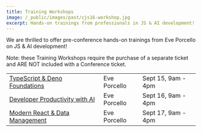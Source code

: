 ```yaml
---
title: Training Workshops
image: /_public/images/past/cjs16-workshop.jpg
excerpt: Hands-on trainings from professionals in JS & AI development!
---
```

We are thrilled to offer pre-conference hands-on trainings from Eve Porcello on JS & AI development!

Note: these Training Workshops require the purchase of a separate ticket and ARE NOT included with a Conference ticket.

<table class="styled-table">
    <tbody>
    <tr><td><a href="/2025/trainings/typescript-and-deno-foundations">TypeScript & Deno Foundations</a></td><td>Eve Porcello</td><td>Sept 15, 9am - 4pm</td></tr>
    <tr><td><a href="/2025/trainings/developer-productivity-with-ai">Developer Productivity with AI</a></td><td>Eve Porcello</td><td>Sept 16, 9am - 4pm</td></tr>
    <tr><td><a href="/2025/trainings/modern-react-and-data-management">Modern React & Data Management</a></td><td>Eve Porcello</td><td>Sept 17, 9am - 4pm</td></tr>
    </tbody>
</table>